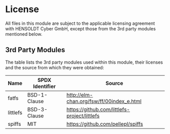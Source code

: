 # License

All files in this module are subject to the applicable licensing agreement with
HENSOLDT Cyber GmbH, except those from the 3rd party modules mentioned below.

## 3rd Party Modules

The table lists the 3rd party modules used within this module, their licenses
and the source from which they were obtained:

| Name     | SPDX Identifier | Source                                         |
|----------|-----------------|------------------------------------------------|
| fatfs    | BSD-1-Clause    | <http://elm-chan.org/fsw/ff/00index_e.html>    |
| littlefs | BSD-3-Clause    | <https://github.com/littlefs-project/littlefs> |
| spiffs   | MIT             | <https://github.com/pellepl/spiffs>            |
